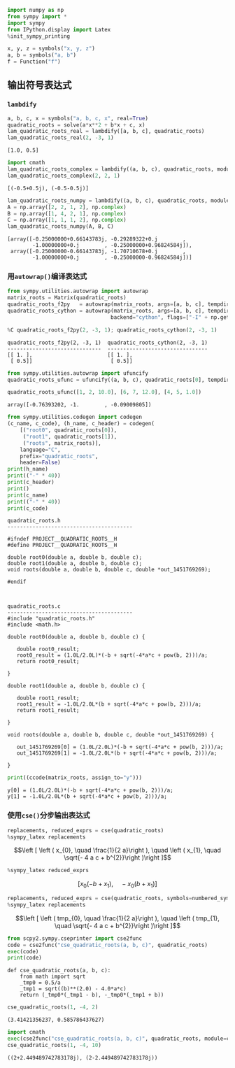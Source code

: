 

```python
import numpy as np
from sympy import *
import sympy
from IPython.display import Latex
%init_sympy_printing

x, y, z = symbols("x, y, z")
a, b = symbols("a, b")
f = Function("f")
```

## 输出符号表达式

### `lambdify`


```python
a, b, c, x = symbols("a, b, c, x", real=True)
quadratic_roots = solve(a*x**2 + b*x + c, x)
lam_quadratic_roots_real = lambdify([a, b, c], quadratic_roots)
lam_quadratic_roots_real(2, -3, 1)
```




    [1.0, 0.5]




```python
import cmath
lam_quadratic_roots_complex = lambdify((a, b, c), quadratic_roots, modules=cmath)
lam_quadratic_roots_complex(2, 2, 1)
```




    [(-0.5+0.5j), (-0.5-0.5j)]




```python
lam_quadratic_roots_numpy = lambdify((a, b, c), quadratic_roots, modules="numpy")
A = np.array([2, 2, 1, 2], np.complex) 
B = np.array([1, 4, 2, 1], np.complex) 
C = np.array([1, 1, 1, 2], np.complex)
lam_quadratic_roots_numpy(A, B, C)
```




    [array([-0.25000000+0.66143783j, -0.29289322+0.j        ,
            -1.00000000+0.j        , -0.25000000+0.96824584j]),
     array([-0.25000000-0.66143783j, -1.70710678+0.j        ,
            -1.00000000+0.j        , -0.25000000-0.96824584j])]



### 用`autowrap()`编译表达式


```python
from sympy.utilities.autowrap import autowrap
matrix_roots = Matrix(quadratic_roots)
quadratic_roots_f2py   = autowrap(matrix_roots, args=[a, b, c], tempdir=r".\tmp")
quadratic_roots_cython = autowrap(matrix_roots, args=[a, b, c], tempdir=r".\tmp",
                                 backend="cython", flags=["-I" + np.get_include()])
```


```python
%C quadratic_roots_f2py(2, -3, 1); quadratic_roots_cython(2, -3, 1)
```

    quadratic_roots_f2py(2, -3, 1)  quadratic_roots_cython(2, -3, 1)
    ------------------------------  --------------------------------
    [[ 1. ],                        [[ 1. ],                        
     [ 0.5]]                         [ 0.5]]                        



```python
from sympy.utilities.autowrap import ufuncify
quadratic_roots_ufunc = ufuncify((a, b, c), quadratic_roots[0], tempdir=r".\tmp")

quadratic_roots_ufunc([1, 2, 10.0], [6, 7, 12.0], [4, 5, 1.0])
```




    array([-0.76393202, -1.        , -0.09009805])




```python
from sympy.utilities.codegen import codegen
(c_name, c_code), (h_name, c_header) = codegen(
    [("root0", quadratic_roots[0]), 
     ("root1", quadratic_roots[1]), 
     ("roots", matrix_roots)], 
    language="C", 
    prefix="quadratic_roots", 
    header=False)
print(h_name)
print(("-" * 40))
print(c_header)
print()
print(c_name)
print(("-" * 40))
print(c_code)
```

    quadratic_roots.h
    ----------------------------------------
    
    #ifndef PROJECT__QUADRATIC_ROOTS__H
    #define PROJECT__QUADRATIC_ROOTS__H
    
    double root0(double a, double b, double c);
    double root1(double a, double b, double c);
    void roots(double a, double b, double c, double *out_1451769269);
    
    #endif
    
    
    
    quadratic_roots.c
    ----------------------------------------
    #include "quadratic_roots.h"
    #include <math.h>
    
    double root0(double a, double b, double c) {
    
       double root0_result;
       root0_result = (1.0L/2.0L)*(-b + sqrt(-4*a*c + pow(b, 2)))/a;
       return root0_result;
    
    }
    
    double root1(double a, double b, double c) {
    
       double root1_result;
       root1_result = -1.0L/2.0L*(b + sqrt(-4*a*c + pow(b, 2)))/a;
       return root1_result;
    
    }
    
    void roots(double a, double b, double c, double *out_1451769269) {
    
       out_1451769269[0] = (1.0L/2.0L)*(-b + sqrt(-4*a*c + pow(b, 2)))/a;
       out_1451769269[1] = -1.0L/2.0L*(b + sqrt(-4*a*c + pow(b, 2)))/a;
    
    }
    



```python
print((ccode(matrix_roots, assign_to="y")))
```

    y[0] = (1.0L/2.0L)*(-b + sqrt(-4*a*c + pow(b, 2)))/a;
    y[1] = -1.0L/2.0L*(b + sqrt(-4*a*c + pow(b, 2)))/a;


### 使用`cse()`分步输出表达式


```python
replacements, reduced_exprs = cse(quadratic_roots)
%sympy_latex replacements
```


$$\left [ \left ( x_{0}, \quad \frac{1}{2 a}\right ), \quad \left ( x_{1}, \quad \sqrt{- 4 a c + b^{2}}\right )\right ]$$



```python
%sympy_latex reduced_exprs
```


$$\left [ x_{0} \left(- b + x_{1}\right), \quad - x_{0} \left(b + x_{1}\right)\right ]$$



```python
replacements, reduced_exprs = cse(quadratic_roots, symbols=numbered_symbols("tmp"))
%sympy_latex replacements
```


$$\left [ \left ( tmp_{0}, \quad \frac{1}{2 a}\right ), \quad \left ( tmp_{1}, \quad \sqrt{- 4 a c + b^{2}}\right )\right ]$$



```python
from scpy2.sympy.cseprinter import cse2func
code = cse2func("cse_quadratic_roots(a, b, c)", quadratic_roots)
exec(code)
print(code)
```

    def cse_quadratic_roots(a, b, c):
        from math import sqrt
        _tmp0 = 0.5/a
        _tmp1 = sqrt((b)**(2.0) - 4.0*a*c)
        return (_tmp0*(_tmp1 - b), -_tmp0*(_tmp1 + b))



```python
cse_quadratic_roots(1, -4, 2)
```




    (3.41421356237, 0.585786437627)




```python
import cmath
exec(cse2func("cse_quadratic_roots(a, b, c)", quadratic_roots, module=cmath))
cse_quadratic_roots(1, -4, 10)
```




    ((2+2.449489742783178j), (2-2.449489742783178j))


